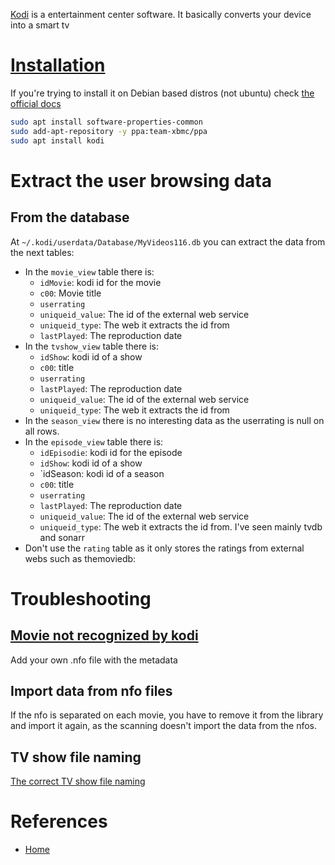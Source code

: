 
[Kodi](https://kodi.tv/) is a entertainment center software. It basically converts your device into a smart tv

# [Installation](https://kodi.wiki/view/HOW-TO:Install_Kodi_for_Linux)

If you're trying to install it on Debian based distros (not ubuntu) check [the official docs](https://kodi.wiki/view/HOW-TO:Install_Kodi_for_Linux#Debian)

```bash
sudo apt install software-properties-common
sudo add-apt-repository -y ppa:team-xbmc/ppa
sudo apt install kodi
```

# Extract the user browsing data

## From the database

At `~/.kodi/userdata/Database/MyVideos116.db` you can extract the data from the next tables:

- In the `movie_view` table there is:
  - `idMovie`: kodi id for the movie
  - `c00`: Movie title
  - `userrating`
  - `uniqueid_value`: The id of the external web service
  - `uniqueid_type`: The web it extracts the id from
  - `lastPlayed`: The reproduction date
- In the `tvshow_view` table there is:
  - `idShow`: kodi id of a show
  - `c00`: title
  - `userrating`
  - `lastPlayed`: The reproduction date
  - `uniqueid_value`: The id of the external web service
  - `uniqueid_type`: The web it extracts the id from
- In the `season_view` there is no interesting data as the userrating is null on all rows.
- In the `episode_view` table there is:
  - `idEpisodie`: kodi id for the episode
  - `idShow`: kodi id of a show
  - `idSeason: kodi id of a season
  - `c00`: title
  - `userrating`
  - `lastPlayed`: The reproduction date
  - `uniqueid_value`: The id of the external web service
  - `uniqueid_type`: The web it extracts the id from. I've seen mainly tvdb and sonarr
- Don't use the `rating` table as it only stores the ratings from external webs such as themoviedb:

# Troubleshooting

## [Movie not recognized by kodi](https://kodi.wiki/view/Incorrect_and_missing_videos)

Add your own .nfo file with the metadata

## Import data from nfo files

If the nfo is separated on each movie, you have to remove it from the library
and import it again, as the scanning doesn't import the data from the nfos.

## TV show file naming

[The correct TV show file naming](https://kodi.wiki/view/Naming_video_files/TV_shows)

# References

- [Home](https://kodi.tv/)
